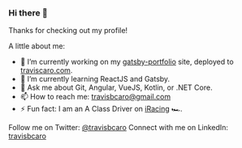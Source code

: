 ### Hi there 👋

Thanks for checking out my profile!

A little about me:
- 🔭 I’m currently working on my [gatsby-portfolio](https://github.com/tbcaro/gatsby-portfolio) site, deployed to [traviscaro.com](https://traviscaro.com).
- 🌱 I’m currently learning ReactJS and Gatsby.
- 💬 Ask me about Git, Angular, VueJS, Kotlin, or .NET Core.
- 📫 How to reach me: [travisbcaro@gmail.com](mailto:travisbcaro@gmail.com)
- ⚡ Fun fact: I am an A Class Driver on [iRacing](https://iracing.com) 🏎.

Follow me on Twitter: [@travisbcaro](https://twitter.com/travisbcaro)
Connect with me on LinkedIn: [travisbcaro](https://www.linkedin.com/in/travisbcaro/)
